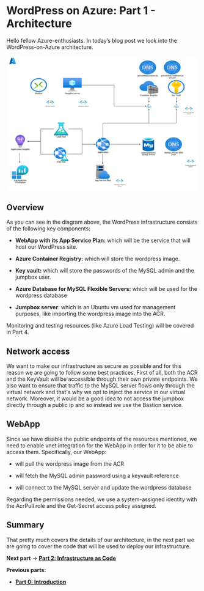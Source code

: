 # WordPress on Azure: Part 1 - Architecture

Hello fellow Azure-enthusiasts. In today’s blog post we look into the WordPress-on-Azure architecture.

![Infrastructure](../images/infrastructure.jpg)

## Overview

As you can see in the diagram above, the WordPress infrastructure consists of the following key components:

* **WebApp with its App Service Plan:** which will be the service that will host our WordPress site.

* **Azure Container Registry:** which will store the wordpress image.

* **Key vault:** which will store the passwords of the MySQL admin and the jumpbox user.

* **Azure Database for MySQL Flexible Servers:** which will be used for the wordpress database

* **Jumpbox server**: which is an Ubuntu vm used for management purposes, like importing the wordpress image into the ACR.
  
Monitoring and testing resources (like Azure Load Testing) will be covered in Part 4.

## Network access

We want to make our infrastructure as secure as possible and for this reason we are going to follow some best practices. First of all, both the ACR and the KeyVault will be accessible through their own private endpoints. We also want to ensure that traffic to the MySQL server flows only through the virtual network and that's why we opt to inject the service in our virtual network. Moreover, it would be a good idea to not access the jumpbox directly through a public ip and so instead we use the Bastion service.

## WebApp

Since we have disable the public endpoints of the resources mentioned, we need to enable vnet integration for the WebApp in order for it to be able to access them. Specifically, our WebApp:

* will pull the wordpress image from the ACR

* will fetch the MySQL admin password using a keyvault reference

* will connect to the MySQL server and update the wordpress database

Regarding the permissions needed, we use a system-assigned identity with the AcrPull role and the Get-Secret access policy assigned.

## Summary

That pretty much covers the details of our architecture, in the next part we are going to cover the code that will be used to deploy our infrastructure.

**Next part** &rarr; [**Part 2: Infrastructure as Code**](Part-2-IaC.md)

**Previous parts:**

* [**Part 0: Introduction**](Part-0-Introduction.md)
